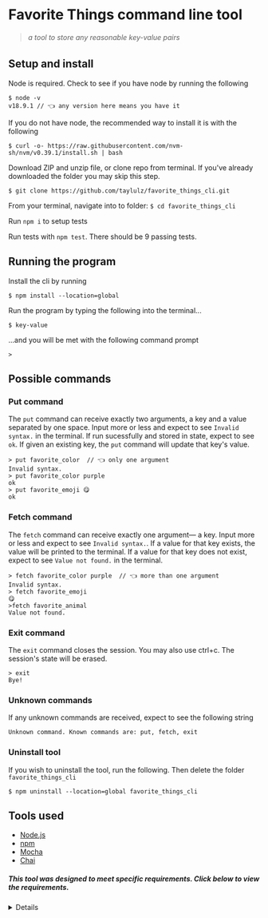 # Favorite Things command line tool
> ###### a tool to store any reasonable key-value pairs

## Setup and install
Node is required. Check to see if you have node by running the following
```
$ node -v
v18.9.1 // 👈 any version here means you have it
```
If you do not have node, the recommended way to install it is with the following 
```
$ curl -o- https://raw.githubusercontent.com/nvm-sh/nvm/v0.39.1/install.sh | bash
```


Download ZIP and unzip file, or clone repo from terminal. If you've already downloaded the folder you may skip this step.

```
$ git clone https://github.com/taylulz/favorite_things_cli.git
```

From your terminal, navigate into to folder: `$ cd favorite_things_cli`

Run `npm i` to setup tests

Run tests with `npm test`. There should be 9 passing tests.

## Running the program
Install the cli by running
```
$ npm install --location=global
```

Run the program by typing the following into the terminal...
```
$ key-value
``` 

...and you will be met with the following command prompt
```
>
```
## Possible commands
### **Put command**
The `put` command can receive exactly two arguments, a key and a value separated by one space. Input more or less and expect to see `Invalid syntax.` in the terminal. If run sucessfully and stored in state, expect to see `ok`. If given an existing key, the `put` command will update that key's value.
          
```
> put favorite_color  // 👈 only one argument
Invalid syntax.
> put favorite_color purple
ok
> put favorite_emoji 😋
ok
```
### **Fetch command**
The `fetch` command can receive exactly one argument— a key. Input more or less and expect to see `Invalid syntax.`. If a value for that key exists, the value will be printed to the terminal. If a value for that key does not exist, expect to see `Value not found.` in the terminal.

```
> fetch favorite_color purple  // 👈 more than one argument
Invalid syntax.
> fetch favorite_emoji
😋
>fetch favorite_animal
Value not found.
```
### **Exit command**
The `exit` command closes the session. You may also use ctrl+c. The session's state will be erased. 
```
> exit
Bye!
```
### **Unknown commands**
If any unknown commands are received, expect to see the following string
```
Unknown command. Known commands are: put, fetch, exit
```

### **Uninstall tool**
If you wish to uninstall the tool, run the following. Then delete the folder `favorite_things_cli`
```
$ npm uninstall --location=global favorite_things_cli
```

## Tools used
- [Node.js](https://nodejs.org/en/)
- [npm](https://docs.npmjs.com/about-npm)
- [Mocha](https://mochajs.org/)
- [Chai](https://www.chaijs.com/)

##### This tool was designed to meet specific requirements. Click below to view the requirements.
<details>
Create a command line tool for storing and fetching key-value string pairs. 

The tool must be able to be run from the command line by
typing "key-value". 

Running the tool must open an interactive session that accepts
put, fetch, and exit commands. When ready to accept a command, it must output the string
"> " as a command prompt.

put command should accept a key and a value, for example, "put favorite_color
purple". If the key already exists, the old value should be replaced. If successful, the command should output the string
"ok".

fetch command should just accept a key, for example, fetch favorite_color. If a value with that key has been entered, it should output that value ("purple"). If no value has
been entered for that key, it should output the string "Value not found."

The exit command should output the string "Bye!" and exit the program.

If any other command is entered, it should output the string "Unknown command. Known commands are: put, fetch, exit".

If a command has the wrong number of arguments or is otherwise malformed, it should output
the string "Invalid syntax."


your program should accept any
reasonable strings as names and values.
```
$ key-value
> put favorite_color purple
ok
> put favorite_flavor strawberry
ok
> fetch favorite_color
purple

> fetch favorite_animal
value not found
> exit
Bye!
```
</details>